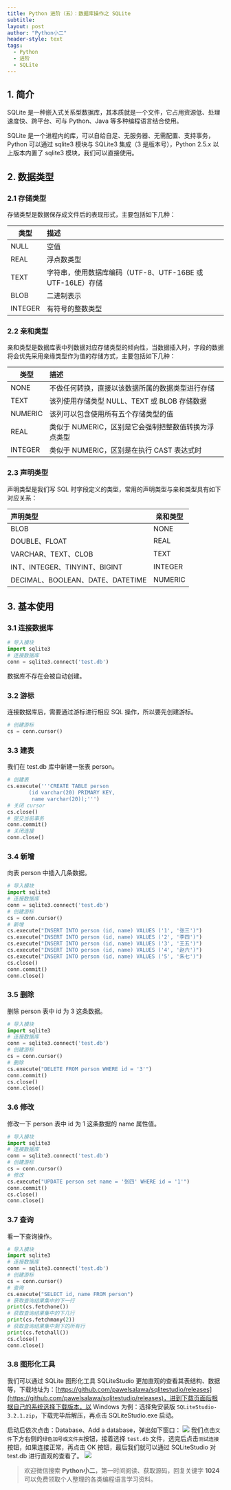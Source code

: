 ```yaml
---
title: Python 进阶（五）：数据库操作之 SQLite
subtitle: 
layout: post
author: "Python小二"
header-style: text
tags:
  - Python
  - 进阶
  - SQLite
---
```


## 1. 简介

SQLite 是一种嵌入式关系型数据库，其本质就是一个文件，它占用资源低、处理速度快、跨平台、可与 Python、Java 等多种编程语言结合使用。

SQLite 是一个进程内的库，可以自给自足、无服务器、无需配置、支持事务，Python 可以通过 sqlite3 模块与 SQLite3 集成（3 是版本号），Python 2.5.x 以上版本内置了 sqlite3 模块，我们可以直接使用。

## 2. 数据类型

### 2.1 存储类型

存储类型是数据保存成文件后的表现形式，主要包括如下几种：

| 类型  | 描述 |
|--|:--|
| NULL | 空值  |
| REAL | 浮点数类型 |
| TEXT |  字符串，使用数据库编码（UTF-8、UTF-16BE 或 UTF-16LE）存储 |
| BLOB |  二进制表示|
| INTEGER |  有符号的整数类型|

### 2.2 亲和类型

亲和类型是数据库表中列数据对应存储类型的倾向性，当数据插入时，字段的数据将会优先采用亲缘类型作为值的存储方式，主要包括如下几种：

|类型|  描述|
|--|:--|
| NONE |  不做任何转换，直接以该数据所属的数据类型进行存储|
|TEXT  | 该列使用存储类型 NULL、TEXT 或 BLOB 存储数据 |
|  NUMERIC | 该列可以包含使用所有五个存储类型的值 |
| REAL | 类似于 NUMERIC，区别是它会强制把整数值转换为浮点类型 |
| INTEGER | 类似于 NUMERIC，区别是在执行 CAST 表达式时 |

### 2.3 声明类型

声明类型是我们写 SQL 时字段定义的类型，常用的声明类型与亲和类型具有如下对应关系：

| 声明类型 | 亲和类型 |
|:--|--|
| BLOB | NONE |
| DOUBLE、FLOAT | REAL |
| VARCHAR、TEXT、CLOB | TEXT |
| INT、INTEGER、TINYINT、BIGINT | INTEGER |
| DECIMAL、BOOLEAN、DATE、DATETIME | NUMERIC |

## 3. 基本使用

### 3.1 连接数据库

```python
# 导入模块
import sqlite3
# 连接数据库
conn = sqlite3.connect('test.db')
```

数据库不存在会被自动创建。

### 3.2 游标

连接数据库后，需要通过游标进行相应 SQL 操作，所以要先创建游标。

```python
# 创建游标
cs = conn.cursor()
```

### 3.3 建表

我们在 test.db 库中新建一张表 person。

```python
# 创建表
cs.execute('''CREATE TABLE person
       (id varchar(20) PRIMARY KEY,
        name varchar(20));''')
# 关闭 cursor
cs.close()
# 提交当前事务
conn.commit()
# 关闭连接
conn.close()
```

### 3.4 新增

向表 person 中插入几条数据。

```python
# 导入模块
import sqlite3
# 连接数据库
conn = sqlite3.connect('test.db')
# 创建游标
cs = conn.cursor()
# 新增
cs.execute("INSERT INTO person (id, name) VALUES ('1', '张三')")
cs.execute("INSERT INTO person (id, name) VALUES ('2', '李四')")
cs.execute("INSERT INTO person (id, name) VALUES ('3', '王五')")
cs.execute("INSERT INTO person (id, name) VALUES ('4', '赵六')")
cs.execute("INSERT INTO person (id, name) VALUES ('5', '朱七')")
cs.close()
conn.commit()
conn.close()
```

### 3.5 删除

删除 person 表中 id 为 3 这条数据。

```python
# 导入模块
import sqlite3
# 连接数据库
conn = sqlite3.connect('test.db')
# 创建游标
cs = conn.cursor()
# 删除
cs.execute("DELETE FROM person WHERE id = '3'")
conn.commit()
cs.close()
conn.close()
```

### 3.6 修改

修改一下 person 表中 id 为 1 这条数据的 name 属性值。

```python
# 导入模块
import sqlite3
# 连接数据库
conn = sqlite3.connect('test.db')
# 创建游标
cs = conn.cursor()
# 修改
cs.execute("UPDATE person set name = '张四' WHERE id = '1'")
conn.commit()
cs.close()
conn.close()
```

### 3.7 查询

看一下查询操作。

```python
# 导入模块
import sqlite3
# 连接数据库
conn = sqlite3.connect('test.db')
# 创建游标
cs = conn.cursor()
# 查询
cs.execute("SELECT id, name FROM person")
# 获取查询结果集中的下一行
print(cs.fetchone())
# 获取查询结果集中的下几行
print(cs.fetchmany(2))
# 获取查询结果集中剩下的所有行
print(cs.fetchall())
cs.close()
conn.close()
```

### 3.8 图形化工具

我们可以通过 SQLite 图形化工具 SQLiteStudio 更加直观的查看其表结构、数据等，下载地址为：[https://github.com/pawelsalawa/sqlitestudio/releases](https://github.com/pawelsalawa/sqlitestudio/releases)，进到下载页面后根据自己的系统选择下载版本，以 Windows 为例：选择免安装版 `SQLiteStudio-3.2.1.zip`，下载完毕后解压，再点击 SQLiteStudio.exe 启动。

启动后依次点击：Database、Add a database，弹出如下窗口：
![](https://img-blog.csdnimg.cn/20200222094114518.PNG)
我们点击`文件`下方右侧的`绿色加号或文件夹`按钮，接着选择 `test.db` 文件，选完后点击`测试连接`按钮，如果连接正常，再点击 OK 按钮，最后我们就可以通过 SQLiteStudio 对 test.db 进行直观的查看了。
![](https://img-blog.csdnimg.cn/20200222094752269.PNG)

> 欢迎微信搜索 **Python小二**，第一时间阅读、获取源码，回复关键字 **1024** 可以免费领取个人整理的各类编程语言学习资料。